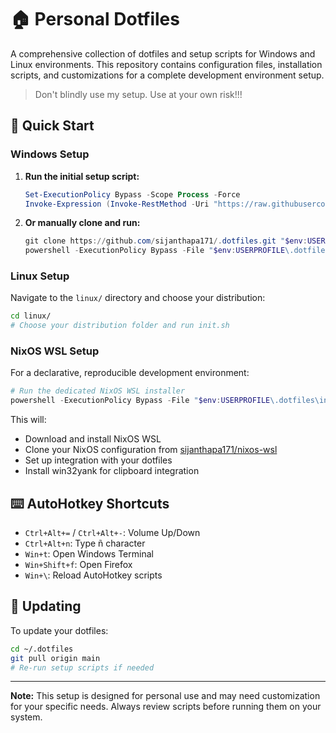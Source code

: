 # 🏠 Personal Dotfiles

A comprehensive collection of dotfiles and setup scripts for Windows and Linux environments. This repository contains configuration files, installation scripts, and customizations for a complete development environment setup.

> Don't blindly use my setup. Use at your own risk!!!

## 🚀 Quick Start

### Windows Setup

1. **Run the initial setup script:**
   ```powershell
   Set-ExecutionPolicy Bypass -Scope Process -Force
   Invoke-Expression (Invoke-RestMethod -Uri "https://raw.githubusercontent.com/sijanthapa171/.dotfiles/main/init.ps1")
   ```

2. **Or manually clone and run:**
   ```powershell
   git clone https://github.com/sijanthapa171/.dotfiles.git "$env:USERPROFILE\.dotfiles"
   powershell -ExecutionPolicy Bypass -File "$env:USERPROFILE\.dotfiles\setup.ps1"
   ```

### Linux Setup

Navigate to the `linux/` directory and choose your distribution:

```bash
cd linux/
# Choose your distribution folder and run init.sh
```

### NixOS WSL Setup

For a declarative, reproducible development environment:

```powershell
# Run the dedicated NixOS WSL installer
powershell -ExecutionPolicy Bypass -File "$env:USERPROFILE\.dotfiles\installers\nixos-wsl.ps1"
```

This will:
- Download and install NixOS WSL
- Clone your NixOS configuration from [sijanthapa171/nixos-wsl](https://github.com/sijanthapa171/nixos-wsl)
- Set up integration with your dotfiles
- Install win32yank for clipboard integration


## ⌨️ AutoHotkey Shortcuts

- `Ctrl+Alt+=` / `Ctrl+Alt+-`: Volume Up/Down
- `Ctrl+Alt+n`: Type ñ character
- `Win+t`: Open Windows Terminal
- `Win+Shift+f`: Open Firefox
- `Win+\`: Reload AutoHotkey scripts

## 🔄 Updating

To update your dotfiles:

```bash
cd ~/.dotfiles
git pull origin main
# Re-run setup scripts if needed
```

---

**Note:** This setup is designed for personal use and may need customization for your specific needs. Always review scripts before running them on your system.
